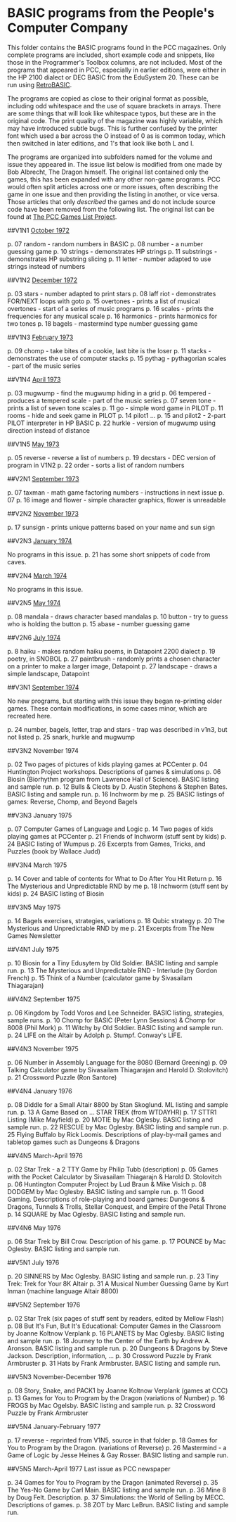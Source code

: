 BASIC programs from the People's Computer Company
=================================================

This folder contains the BASIC programs found in the PCC magazines. Only complete programs are included, short example code and snippets, like those in the Programmer's Toolbox columns, are not included. Most of the programs that appeared in PCC, especially in earlier editions, were either in the HP 2100 dialect or DEC BASIC from the EduSystem 20. These can be run using [RetroBASIC](https://github.com/maurymarkowitz/RetroBASIC).

The programs are copied as close to their original format as possible, including odd whitespace and the use of square brackets in arrays. There are some things that will look like whitespace typos, but these are in the original code. The print quality of the magazine was highly variable, which may have introduced subtle bugs. This is further confused by the printer font which used a bar across the O instead of 0 as is common today, which then switched in later editions, and 1's that look like both L and I.

The programs are organized into subfolders named for the volume and issue they appeared in. The issue list below is modified from one made by Bob Albrecht, The Dragon himself. The original list contained only the games, this has been expanded with any other non-game programs. PCC would often split articles across one or more issues, often describing the game in one issue and then providing the listing in another, or vice versa. Those articles that only *described* the games and do not include source code have been removed from the following list. The original list can be found at [The PCC Games List Project](http://www.svipx.com/pcc/gameslist.html).

##V1N1 [October 1972](https://archive.org/details/1972PccV1N1)

p. 07 random - random numbers in BASIC
p. 08 number - a number guessing game
p. 10 strings - demonstrates HP strings
p. 11 substrings - demonstrates HP substring slicing
p. 11 letter - number adapted to use strings instead of numbers

##V1N2 [December 1972](https://archive.org/details/1972PccV1N2)

p. 03 stars - number adapted to print stars
p. 08 laff riot - demonstrates FOR/NEXT loops with goto
p. 15 overtones - prints a list of musical overtones - start of a series of music programs
p. 16 scales - prints the frequencies for any musical scale
p. 16 harmonics - prints harmonics for two tones
p. 18 bagels - mastermind type number guessing game

##V1N3 [February 1973](https://archive.org/details/1973-02-peoples-computer-company)

p. 09 chomp - take bites of a cookie, last bite is the loser
p. 11 stacks - demonstrates the use of computer stacks
p. 15 pythag - pythagorian scales - part of the music series

##V1N4 [April 1973](https://archive.org/details/1973-04-peoples-computer-company)

p. 03 mugwump - find the mugwump hiding in a grid
p. 06 tempered - produces a tempered scale - part of the music series
p. 07 seven tone - prints a list of seven tone scales
p. 11 go - simple word game in PILOT
p. 11 rooms - hide and seek game in PILOT
p. 14 pilot1 ...
p. 15 and pilot2 - 2-part PILOT interpreter in HP BASIC
p. 22 hurkle - version of mugwump using direction instead of distance

##V1N5 [May 1973](https://archive.org/details/1973-05-peoples-computer-company)

p. 05 reverse - reverse a list of numbers
p. 19 decstars - DEC version of program in V1N2
p. 22 order - sorts a list of random numbers

##V2N1 [September 1973](https://archive.org/details/1973-09-peoples-computer-company)

p. 07 taxman - math game factoring numbers - instructions in next issue p. 07
p. 16 image and flower - simple character graphics, flower is unreadable

##V2N2 [November 1973](https://archive.org/details/1973-11-peoples-computer-company)

p. 17 sunsign - prints unique patterns based on your name and sun sign

##V2N3 [January 1974](https://archive.org/details/1974-01-peoples-computer-company)

No programs in this issue. p. 21 has some short snippets of code from caves.

##V2N4 [March 1974](https://archive.org/details/1974-03-peoples-computer-company)

No programs in this issue.

##V2N5 [May 1974](https://archive.org/details/1974-05-peoples-computer-company)

p. 08 mandala - draws character based mandalas
p. 10 button - try to guess who is holding the button
p. 15 abase - number guessing game

##V2N6 [July 1974](https://archive.org/details/1974-07-peoples-computer-company)

p. 8 haiku - makes random haiku poems, in Datapoint 2200 dialect
p. 19 poetry, in SNOBOL
p. 27 paintbrush - randomly prints a chosen character on a printer to make a larger image, Datapoint
p. 27 landscape - draws a simple landscape, Datapoint

##V3N1 [September 1974](https://archive.org/details/1974-09-peoples-computer-company)

No new programs, but starting with this issue they began re-printing older games. These contain modifications, in some cases minor, which are recreated here.

p. 24 number, bagels, letter, trap and stars - trap was described in v1n3, but not listed
p. 25 snark, hurkle and mugwump

##V3N2 November 1974

p. 02 Two pages of pictures of kids playing games at PCCenter
p. 04 Huntington Project workshops. Descriptions of games & simulations
p. 06 Biosin (Biorhythm program from Lawrence Hall of Science). BASIC listing and sample run.
p. 12 Bulls & Cleots by D. Austin Stephens & Stephen Bates. BASIC listing and sample run.
p. 16 Inchworm by me
p. 25 BASIC listings of games: Reverse, Chomp, and Beyond Bagels

##V3N3 January 1975

p. 07 Computer Games of Language and Logic
p. 14 Two pages of kids playing games at PCCenter
p. 21 Friends of Inchworm (stuff sent by kids)
p. 24 BASIC listing of Wumpus
p. 26 Excerpts from Games, Tricks, and Puzzles (book by Wallace Judd)

##V3N4 March 1975

p. 14 Cover and table of contents for What to Do After You Hit Return
p. 16 The Mysterious and Unpredictable RND by me
p. 18 Inchworm (stuff sent by kids)
p. 24 BASIC listing of Biosin

##V3N5 May 1975

p. 14 Bagels exercises, strategies, variations
p. 18 Qubic strategy
p. 20 The Mysterious and Unpredictable RND by me
p. 21 Excerpts from The New Games Newsletter

##V4N1 July 1975

p. 10 Biosin for a Tiny Edusytem by Old Soldier. BASIC listing and sample run.
p. 13 The Mysterious and Unpredictable RND - Interlude (by Gordon French)
p. 15 Think of a Number (calculator game by Sivasailam Thiagarajan)

##V4N2 September 1975

p. 06 Kingdom by Todd Voros and Lee Schneider. BASIC listing, strategies, sample runs.
p. 10 Chomp for BASIC (Peter Lynn Sessions) & Chomp for 8008 (Phil Mork)
p. 11 Witchy by Old Soldier. BASIC listing and sample run.
p. 24 LIFE on the Altair by Adolph p. Stumpf. Conway's LIFE.

##V4N3 November 1975

p. 06 Number in Assembly Language for the 8080 (Bernard Greening)
p. 09 Talking Calculator game by Sivasailam Thiagarajan and Harold D. Stolovitch)
p. 21 Crossword Puzzle (Ron Santore)

##V4N4 January 1976

p. 08 Diddle for a Small Altair 8800 by Stan Skoglund. ML listing and sample run.
p. 13 A Game Based on ... STAR TREK (from WTDAYHR)
p. 17 STTR1 Listing (Mike Mayfield)
p. 20 MOTIE by Mac Oglesby. BASIC listing and sample run.
p. 22 RESCUE by Mac Oglesby. BASIC listing and sample run.
p. 25 Flying Buffalo by Rick Loomis. Descriptions of play-by-mail games and
tabletop games such as Dungeons & Dragons

##V4N5 March-April 1976

p. 02 Star Trek - a 2 TTY Game by Philip Tubb (description)
p. 05 Games with the Pocket Calculator by Sivasailam Thiagarajn & Harold D.
Stolovitch
p. 06 Huntington Computer Project by Lud Braun & Mike Visich
p. 08 DODGEM by Mac Oglesby. BASIC listing and sample run.
p. 11 Good Gaming. Descriptions of role-playing and board games: Dungeons & Dragons, Tunnels & Trolls, Stellar Conquest, and Empire of the Petal Throne
p. 14 SQUARE by Mac Oglesby. BASIC listing and sample run.

##V4N6 May 1976

p. 06 Star Trek by Bill Crow. Description of his game.
p. 17 POUNCE by Mac Oglesby. BASIC listing and sample run.

##V5N1 July 1976

p. 20 SINNERS by Mac Oglesby. BASIC listing and sample run.
p. 23 Tiny Trek: Trek for Your 8K Altair
p. 31 A Musical Number Guessing Game by Kurt Inman (machine language Altair
8800)

##V5N2 September 1976

p. 02 Star Trek (six pages of stuff sent by readers, edited by Mellow Flash)
p. 08 But It's Fun, But It's Educational: Computer Games in the Classroom by Joanne Koltnow Verplank
p. 16 PLANETS by Mac Oglesby. BASIC listing and sample run.
p. 18 Journey to the Center of the Earth by Andrew A. Aronson. BASIC listing and sample run.
p. 20 Dungeons & Dragons by Steve Jackson. Description, information, ...
p. 30 Crossword Puzzle by Frank Armbruster
p. 31 Hats by Frank Armbruster. BASIC listing and sample run.

##V5N3 November-December 1976

p. 08 Story, Snake, and PACK1 by Joanne Koltnow Verplank (games at CCC)
p. 13 Games for You to Program by the Dragon (variations of Number)
p. 16 FROGS by Mac Ogelsby. BASIC listing and sample run.
p. 32 Crossword Puzzle by Frank Armbruster

##V5N4 January-February 1977

p. 17 reverse - reprinted from V1N5, source in that folder
p. 18 Games for You to Program by the Dragon. (variations of Reverse)
p. 26 Mastermind - a Game of Logic by Jesse Heines & Gay Rosser. BASIC listing and sample run.

##V5N5 March-April 1977 Last issue as PCC newspaper

p. 34 Games for You to Program by the Dragon (animated Reverse)
p. 35 The Yes-No Game by Carl Main. BASIC listing and sample run.
p. 36 Mine 8 by Doug Felt. Description.
p. 37 Simulations: the World of Selling by MECC. Descriptions of games.
p. 38 ZOT by Marc LeBrun. BASIC listing and sample run.
